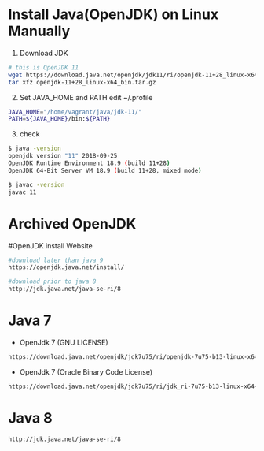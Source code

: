 # Install Java(OpenJDK) on Linux Manually 

1. Download JDK 
```sh
# this is OpenJDK 11 
wget https://download.java.net/openjdk/jdk11/ri/openjdk-11+28_linux-x64_bin.tar.gz
tar xfz openjdk-11+28_linux-x64_bin.tar.gz 
```

2. Set JAVA_HOME and PATH 
edit ~/.profile 
```sh
JAVA_HOME="/home/vagrant/java/jdk-11/"
PATH=${JAVA_HOME}/bin:${PATH}
```
3. check 
```sh
$ java -version 
openjdk version "11" 2018-09-25
OpenJDK Runtime Environment 18.9 (build 11+28)
OpenJDK 64-Bit Server VM 18.9 (build 11+28, mixed mode)

$ javac -version
javac 11
```


# Archived OpenJDK
#OpenJDK install Website 
```sh
#download later than java 9
https://openjdk.java.net/install/

#download prior to java 8
http://jdk.java.net/java-se-ri/8
```
# Java 7
* OpenJdk 7 (GNU LICENSE)
```sh 
https://download.java.net/openjdk/jdk7u75/ri/openjdk-7u75-b13-linux-x64-18_dec_2014.tar.gz
```

* OpenJdk 7 (Oracle Binary Code License)
```sh 
https://download.java.net/openjdk/jdk7u75/ri/jdk_ri-7u75-b13-linux-x64-18_dec_2014.tar.gz
```

# Java 8
```sh
http://jdk.java.net/java-se-ri/8
```
